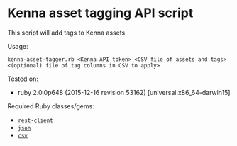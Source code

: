 # Kenna asset tagging API script

This script will add tags to Kenna assets

Usage:

```
kenna-asset-tagger.rb <Kenna API token> <CSV file of assets and tags> <(optional) file of tag columns in CSV to apply>
```

Tested on:

- ruby 2.0.0p648 (2015-12-16 revision 53162) [universal.x86_64-darwin15]

Required Ruby classes/gems:

- [`rest-client`](https://github.com/rest-client/rest-client)
- [`json`](http://ruby-doc.org/stdlib-2.0.0/libdoc/json/rdoc/JSON.html)
- [`csv`](http://ruby-doc.org/stdlib-2.0.0/libdoc/csv/rdoc/CSV.html)